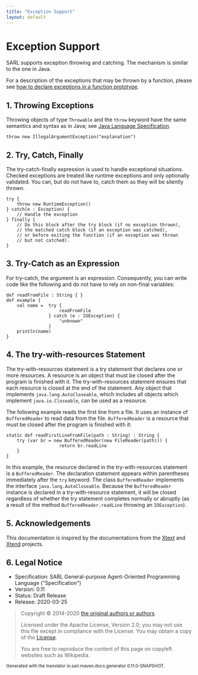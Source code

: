 ```yaml
---
title: "Exception Support"
layout: default
---
```


# Exception Support

SARL supports exception throwing and catching. The mechanism is similar to the one in Java.

For a description of the exceptions that may be thrown by a function,
please see [how to declare exceptions in a function prototype](./FuncDecls.html#declare-exceptions-in-the-function-prototype).


## 1. Throwing Exceptions

Throwing objects of type `Throwable` and the `throw` keyword have the same semantics and syntax as in Java; see
[Java Language Specification](http://docs.oracle.com/javase/specs/jls/se7/html/jls-14.html#jls-14.18). 

```sarl
throw new IllegalArgumentException("explanation")
```



## 2. Try, Catch, Finally

The try-catch-finally expression is used to handle exceptional situations. 
Checked exceptions are treated like runtime exceptions and only optionally 
validated. You can, but do not have to, catch them as they will be silently thrown. 

```sarl
try {
	throw new RuntimeException()
} catch(e : Exception) {
	// Handle the exception
} finally {
	// Do this block after the try block (if no exception thrown), 
	// the matched catch block (if an exception was catched),
	// or before exiting the function (if an exception was thrown
	// but not catched).
}
```



## 3. Try-Catch as an Expression

For try-catch, the argument is an expression. Consequently, you can
write code like the following and do not have to rely on
non-final variables: 

```sarl
def readFromFile : String { } 
def example {
	val name =	try {
					readFromFile
				} catch (e : IOException) {
					"unknown"
				}
	println(name)
}
```



## 4. The try-with-resources Statement

The try-with-resources statement is a try statement that declares one or more resources. A resource
is an object that must be closed after the program is finished with it. The try-with-resources
statement ensures that each resource is closed at the end of the statement. Any object that
implements `java.lang.AutoCloseable`, which includes all objects which implement `java.io.Closeable`,
can be used as a resource.

The following example reads the first line from a file. It uses an instance of `BufferedReader`
to read data from the file. `BufferedReader` is a resource that must be closed after the
program is finished with it:

```sarl
static def readFirstLineFromFile(path : String) : String {
	try (var br = new BufferedReader(new FileReader(path))) {
    				return br.readLine
	}
}
```




In this example, the resource declared in the try-with-resources statement is a `BufferedReader`.
The declaration statement appears within parentheses immediately after the `try` keyword.
The class `BufferedReader` implements the interface `java.lang.AutoCloseable`.
Because the `BufferedReader` instance is declared in a try-with-resource statement, it will be
closed regardless of whether the try statement completes normally or abruptly (as a result of the method
`BufferedReader.readLine` throwing an `IOException`).






## 5. Acknowledgements

This documentation is inspired by the documentations from the
[Xtext](https://www.eclipse.org/Xtext/documentation.html) and
[Xtend](https://www.eclipse.org/xtend/documentation.html) projects.

## 6. Legal Notice

* Specification: SARL General-purpose Agent-Oriented Programming Language ("Specification")
* Version: 0.11
* Status: Draft Release
* Release: 2020-03-25

> Copyright &copy; 2014-2020 [the original authors or authors](http://www.sarl.io/about/index.html).
>
> Licensed under the Apache License, Version 2.0;
> you may not use this file except in compliance with the License.
> You may obtain a copy of the [License](http://www.apache.org/licenses/LICENSE-2.0).
>
> You are free to reproduce the content of this page on copyleft websites such as Wikipedia.

<small>Generated with the translator io.sarl.maven.docs.generator 0.11.0-SNAPSHOT.</small>